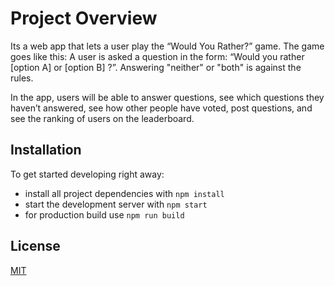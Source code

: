 # Project Overview

Its a web app that lets a user play the “Would You Rather?” game. The game goes like this: A user is asked a question in the form: “Would you rather [option A] or [option B] ?”. Answering "neither" or "both" is against the rules.

In the app, users will be able to answer questions, see which questions they haven’t answered, see how other people have voted, post questions, and see the ranking of users on the leaderboard.

## Installation

To get started developing right away:

* install all project dependencies with `npm install`
* start the development server with `npm start`
* for production build use `npm run build`

## License
[MIT](LICENSE)